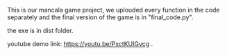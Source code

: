 This is our mancala game project, we uplouded every function in the code separately and the final version of the game is in "final_code.py".

the exe is in dist folder.

youtube demo link: https://youtu.be/PxctKUIGvcg .

